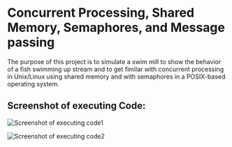 # Concurrent Processing, Shared Memory, Semaphores, and Message passing
The purpose of this project is to simulate a swim mill to show the behavior of a fish swimming up stream and to get fimilar with concurrent processing in Unix/Linux using shared memory and with semaphores in a POSIX-based operating system.

## Screenshot of executing Code:
![Screenshot of executing code1](https://user-images.githubusercontent.com/98360493/177806999-a814a751-6c71-41d7-b699-9be45c71248e.png)

![Screenshot of executing code2](https://user-images.githubusercontent.com/98360493/177807031-7fc8bfc5-dcca-44db-b836-f61dad47ceda.png)
